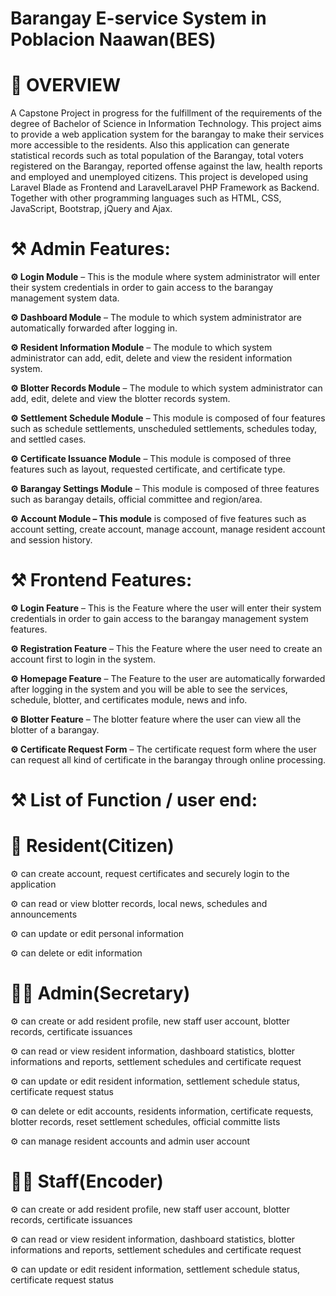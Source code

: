 # Barangay E-service System in Poblacion Naawan(BES)

# 🎯 OVERVIEW

A Capstone Project in progress for the fulfillment of the requirements of the degree of Bachelor of Science in Information Technology. This project aims to provide a web application system for the barangay to make their services more accessible to the residents. Also this application can generate statistical records such as total population of the Barangay, total voters registered on the Barangay, reported offense against the law, health reports and employed and unemployed citizens. This project is developed using Laravel Blade as Frontend and LaravelLaravel PHP Framework as Backend. Together with other programming languages such as HTML, CSS, JavaScript, Bootstrap, jQuery and Ajax.

# ⚒ Admin Features:

**⚙️ Login Module** – This is the module where system administrator will enter their system credentials in order to gain access to the barangay management system data.

**⚙️ Dashboard Module** – The module to which system administrator are automatically forwarded after logging in.

**⚙️ Resident Information Module** – The module to which system administrator can add, edit, delete and view the resident information system.

**⚙️ Blotter Records Module** – The module to which system administrator can add, edit, delete and view the blotter records system.

**⚙️ Settlement Schedule Module** – This module is composed of four features such as schedule settlements, unscheduled settlements, schedules today, and settled cases.

**⚙️ Certificate Issuance Module** – This module is composed of three features such as layout, requested certificate, and certificate type.

**⚙️ Barangay Settings Module** – This module is composed of three features such as barangay details, official committee and region/area.

**⚙️ Account Module – This module** is composed of five features such as account setting, create account, manage account, manage resident account and session history.

# ⚒ Frontend Features:

**⚙️ Login Feature** – This is the Feature where the user will enter their system credentials in order to gain access to the barangay management system features.

**⚙️ Registration Feature** – This the Feature where the user need to create an account first to login in the system.

**⚙️ Homepage Feature** – The Feature to the user are automatically forwarded after logging in the system and you will be able to see the services, schedule, blotter, and certificates module, news and info.

**⚙️ Blotter Feature** – The blotter feature where the user can view all the blotter of a barangay.

**⚙️ Certificate Request Form** – The certificate request form where the user can request all kind of certificate in the barangay through online processing.

# ⚒ List of Function / user end:

# 👫 Resident(Citizen)

⚙️ can create account, request certificates and securely login to the application

⚙️ can read or view blotter records, local news, schedules and announcements 

⚙️ can update or edit personal information 

⚙️ can delete or edit information
 
# 👩‍⚖️ Admin(Secretary)

⚙️ can create or add resident profile, new staff user account, blotter records, certificate issuances   

⚙️ can read or view resident information, dashboard statistics, blotter informations and reports, settlement schedules and certificate request

⚙️ can update or edit resident information, settlement schedule status, certificate request status

⚙️ can delete or edit accounts, residents information, certificate requests, blotter records, reset settlement schedules, official committe lists

⚙️ can manage resident accounts and admin user account

# 👨‍🔧 Staff(Encoder) 

⚙️ can create or add resident profile, new staff user account, blotter records, certificate issuances   

⚙️ can read or view resident information, dashboard statistics, blotter informations and reports, settlement schedules and certificate request

⚙️ can update or edit resident information, settlement schedule status, certificate request status
